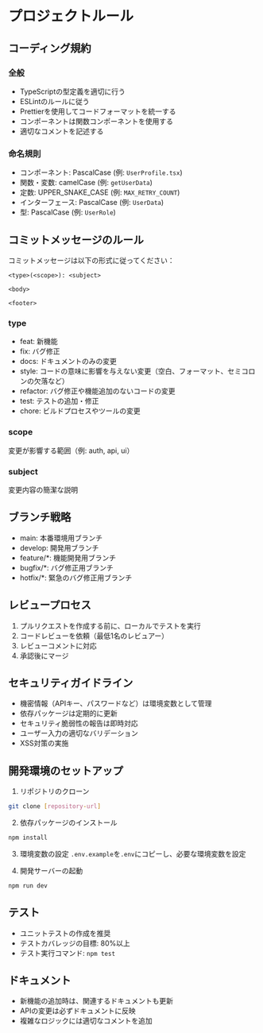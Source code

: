 # プロジェクトルール

## コーディング規約

### 全般
- TypeScriptの型定義を適切に行う
- ESLintのルールに従う
- Prettierを使用してコードフォーマットを統一する
- コンポーネントは関数コンポーネントを使用する
- 適切なコメントを記述する

### 命名規則
- コンポーネント: PascalCase (例: `UserProfile.tsx`)
- 関数・変数: camelCase (例: `getUserData`)
- 定数: UPPER_SNAKE_CASE (例: `MAX_RETRY_COUNT`)
- インターフェース: PascalCase (例: `UserData`)
- 型: PascalCase (例: `UserRole`)

## コミットメッセージのルール

コミットメッセージは以下の形式に従ってください：

```
<type>(<scope>): <subject>

<body>

<footer>
```

### type
- feat: 新機能
- fix: バグ修正
- docs: ドキュメントのみの変更
- style: コードの意味に影響を与えない変更（空白、フォーマット、セミコロンの欠落など）
- refactor: バグ修正や機能追加のないコードの変更
- test: テストの追加・修正
- chore: ビルドプロセスやツールの変更

### scope
変更が影響する範囲（例: auth, api, ui）

### subject
変更内容の簡潔な説明

## ブランチ戦略

- main: 本番環境用ブランチ
- develop: 開発用ブランチ
- feature/*: 機能開発用ブランチ
- bugfix/*: バグ修正用ブランチ
- hotfix/*: 緊急のバグ修正用ブランチ

## レビュープロセス

1. プルリクエストを作成する前に、ローカルでテストを実行
2. コードレビューを依頼（最低1名のレビュアー）
3. レビューコメントに対応
4. 承認後にマージ

## セキュリティガイドライン

- 機密情報（APIキー、パスワードなど）は環境変数として管理
- 依存パッケージは定期的に更新
- セキュリティ脆弱性の報告は即時対応
- ユーザー入力の適切なバリデーション
- XSS対策の実施

## 開発環境のセットアップ

1. リポジトリのクローン
```bash
git clone [repository-url]
```

2. 依存パッケージのインストール
```bash
npm install
```

3. 環境変数の設定
`.env.example`を`.env`にコピーし、必要な環境変数を設定

4. 開発サーバーの起動
```bash
npm run dev
```

## テスト

- ユニットテストの作成を推奨
- テストカバレッジの目標: 80%以上
- テスト実行コマンド: `npm test`

## ドキュメント

- 新機能の追加時は、関連するドキュメントも更新
- APIの変更は必ずドキュメントに反映
- 複雑なロジックには適切なコメントを追加 